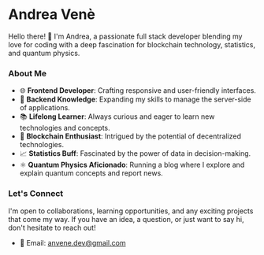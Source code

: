 # Andrea Venè

Hello there! 👋 I'm Andrea, a passionate full stack developer blending my love for coding with a deep fascination for blockchain technology, statistics, and quantum physics.

### About Me

- 🌐 **Frontend Developer**: Crafting responsive and user-friendly interfaces.
- 🔧 **Backend Knowledge**: Expanding my skills to manage the server-side of applications.
- 📚 **Lifelong Learner**: Always curious and eager to learn new technologies and concepts.
- 🧱 **Blockchain Enthusiast**: Intrigued by the potential of decentralized technologies.
- 📈 **Statistics Buff**: Fascinated by the power of data in decision-making.
- ⚛️ **Quantum Physics Aficionado**: Running a blog where I explore and explain quantum concepts and report news.

### Let's Connect

I'm open to collaborations, learning opportunities, and any exciting projects that come my way. If you have an idea, a question, or just want to say hi, don't hesitate to reach out!
- 📧 Email: [anvene.dev@gmail.com](mailto:anvene.dev@gmail.com)
